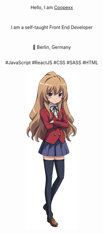 <div align="center">
  <div>
    <p>Hello, I am <a href="https://github.com/Coopexx/">Coopexx</a></p>  
    <br>
    <p>I am a self-taught Front End Developer</p>  
    <br>
    <p>📍 Berlin, Germany</p>  
    <br>
    <a>#JavaScript #ReactJS #CSS #SASS #HTML</p>  
  </div>
  <di>
    <img src="https://github.com/Coopexx/Coopexx/blob/main/image.png">
  </div>
</div>
